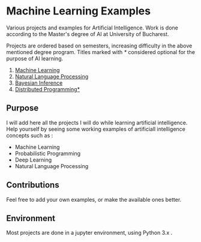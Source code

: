 # Machine Learning Examples

Various projects and examples for Artificial Intelligence. 
Work is done according to the Master's degree of AI at University of Bucharest. 

Projects are ordered based on semesters, increasing difficulty in the above mentioned degree program. Titles marked with *\** considered optional for the purpose of AI learning.

1. [Machine Learning](https://github.com/mihaighidoveanu/ai-school/tree/master/1.1.MachineLearning)
2. [Natural Language Processing](https://github.com/mihaighidoveanu/ai-school/tree/master/1.2.NaturalLanguageProcessing)
3. [Bayesian Inference](https://github.com/mihaighidoveanu/ai-school/tree/master/1.3.BayesianInference)
4. [Distributed Programming\*](https://github.com/mihaighidoveanu/ai-school/tree/master/1._.DistributedProgramming)

## Purpose

I will add here all the projects I will do while learning artificial intelligence. 
Help yourself by seeing some working examples of artificiall intelligence concepts such as :

+ Machine Learning
+ Probabilistic Programming
+ Deep Learning
+ Natural Language Processing

## Contributions
Feel free to add your own examples, or make the available ones better.

## Environment

Most projects are done in a jupyter environment, using Python 3.x .



